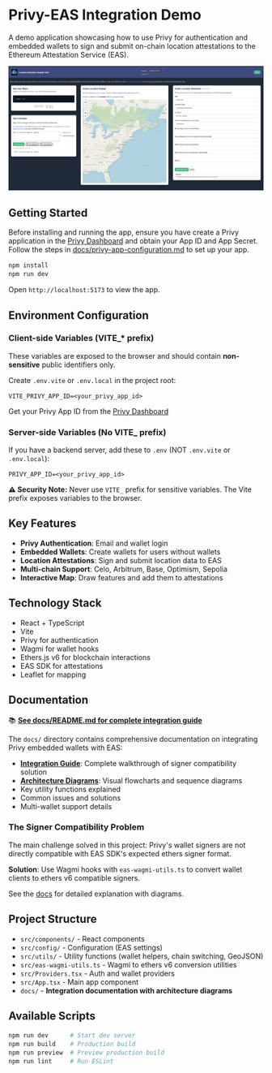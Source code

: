 # Privy-EAS Integration Demo

A demo application showcasing how to use Privy for authentication and embedded wallets to sign and submit on-chain location attestations to the Ethereum Attestation Service (EAS).

<p align="center">
  <img src="./docs/images/app-page.png" alt="Location Attestation Sample App" />
</p>

## Getting Started

Before installing and running the app, ensure you have create a Privy application in the [Privy Dashboard](https://dashboard.privy.io/) and obtain your App ID and App Secret. Follow the steps in [docs/privy-app-configuration.md](./docs/privy-app-configuration.md) to set up your app.

```bash
npm install
npm run dev
```

Open `http://localhost:5173` to view the app.

## Environment Configuration

### Client-side Variables (VITE_* prefix)

These variables are exposed to the browser and should contain **non-sensitive** public identifiers only.

Create `.env.vite` or `.env.local` in the project root:

```env
VITE_PRIVY_APP_ID=<your_privy_app_id>
```

Get your Privy App ID from the [Privy Dashboard](https://dashboard.privy.io/)

### Server-side Variables (No VITE_ prefix)

If you have a backend server, add these to `.env` (NOT `.env.vite` or `.env.local`):

```env
PRIVY_APP_ID=<your_privy_app_id>
```

**⚠️ Security Note:** Never use `VITE_` prefix for sensitive variables. The Vite prefix exposes variables to the browser.

## Key Features

- **Privy Authentication**: Email and wallet login
- **Embedded Wallets**: Create wallets for users without wallets
- **Location Attestations**: Sign and submit location data to EAS
- **Multi-chain Support**: Celo, Arbitrum, Base, Optimism, Sepolia
- **Interactive Map**: Draw features and add them to attestations

## Technology Stack

- React + TypeScript
- Vite
- Privy for authentication
- Wagmi for wallet hooks
- Ethers.js v6 for blockchain interactions
- EAS SDK for attestations
- Leaflet for mapping

## Documentation

📚 **[See docs/README.md for complete integration guide](./docs/README.md)**

The `docs/` directory contains comprehensive documentation on integrating Privy embedded wallets with EAS:

- **[Integration Guide](./docs/privy-eas-integration.md)**: Complete walkthrough of signer compatibility solution
- **[Architecture Diagrams](./docs/architecture-diagrams.md)**: Visual flowcharts and sequence diagrams
- Key utility functions explained
- Common issues and solutions
- Multi-wallet support details

### The Signer Compatibility Problem

The main challenge solved in this project: Privy's wallet signers are not directly compatible with EAS SDK's expected ethers signer format.

**Solution**: Use Wagmi hooks with `eas-wagmi-utils.ts` to convert wallet clients to ethers v6 compatible signers.

See the [docs](./docs/) for detailed explanation with diagrams.

## Project Structure

- `src/components/` - React components
- `src/config/` - Configuration (EAS settings)
- `src/utils/` - Utility functions (wallet helpers, chain switching, GeoJSON)
- `src/eas-wagmi-utils.ts` - Wagmi to ethers v6 conversion utilities
- `src/Providers.tsx` - Auth and wallet providers
- `src/App.tsx` - Main app component
- `docs/` - **Integration documentation with architecture diagrams**

## Available Scripts

```bash
npm run dev      # Start dev server
npm run build    # Production build
npm run preview  # Preview production build
npm run lint     # Run ESLint
```
